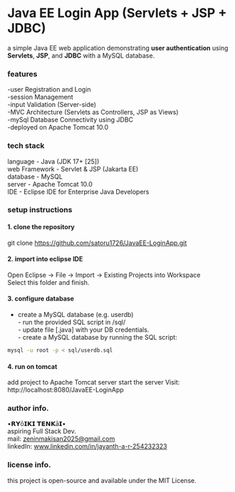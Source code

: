# Java EE Login App (Servlets + JSP + JDBC)
a simple Java EE web application demonstrating **user authentication** using **Servlets**, **JSP**, and **JDBC** with a MySQL database.
### features
-user Registration and Login<br>
-session Management<br>
-input Validation (Server-side)<br>
-MVC Architecture (Servlets as Controllers, JSP as Views)<br>
-mySql Database Connectivity using JDBC<br>
-deployed on Apache Tomcat 10.0
### tech stack
language - Java (JDK 17+ [25])
<br>
web Framework - Servlet & JSP (Jakarta EE)
<br> 
database - MySQL 
<br> 
server - Apache Tomcat 10.0
<br> 
IDE - Eclipse IDE for Enterprise Java Developers
### setup instructions
#### 1. clone the repository
git clone https://github.com/satoru1726/JavaEE-LoginApp.git 
#### 2. import into eclipse IDE
Open Eclipse → File → Import → Existing Projects into Workspace <br> Select this folder and finish.
#### 3. configure database
- create a MySQL database (e.g. userdb)
<br> - run the provided SQL script in /sql/ 
<br> - update file [.java] with your DB credentials.
<br> - create a MySQL database by running the SQL script:
``` bash
mysql -u root -p < sql/userdb.sql
```
#### 4. run on tomcat
add project to Apache Tomcat server
start the server
Visit: http://localhost:8080/JavaEE-LoginApp
### author info.
•𝗥𝗬ō𝗜𝗞𝗜 𝗧𝗘𝗡𝗞ā𝗜•
<br>
aspiring Full Stack Dev.
<br>
mail: zeninmakisan2025@gmail.com
<br>
linkedIn: www.linkedin.com/in/jayanth-a-r-254232323 
### license info.
this project is open-source and available under the MIT License.
